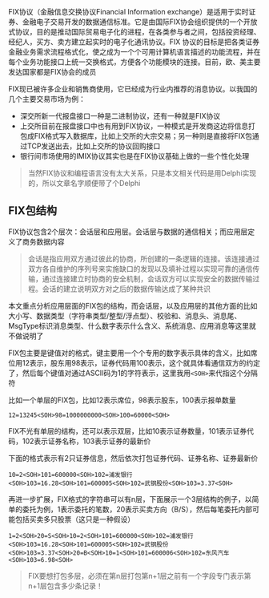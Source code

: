 FIX协议（金融信息交换协议Financial Information exchange）是适用于实时证券、金融电子交易开发的数据通信标准。它是由国际FIX协会组织提供的一个开放式协议，目的是推动国际贸易电子化的进程，在各类参与者之间，包括投资经理、经纪人，买方、卖方建立起实时的电子化通讯协议。FIX 协议的目标是把各类证券金融业务需求流程格式化，使之成为一个个可用计算机语言描述的功能流程，并在每个业务功能接口上统一交换格式，方便各个功能模块的连接。目前，欧、美主要发达国家都是FIX协会的成员

FIX现已被许多企业和销售商使用，它已经成为行业内推荐的消息协议。以我国的几个主要交易市场为例：

* 深交所新一代报盘接口一种是二进制协议，还有一种就是FIX协议
* 上交所目前在报盘接口中也有用到FIX协议，一种模式是开发商这边将信息打包成FIX格式写入数据库，比如上交所的大宗交易；另一种则是直接将FIX包通过TCP发送出去，比如上交所的协议回购接口
* 银行间市场使用的IMIX协议其实也是在FIX协议基础上做的一些个性化处理

>当然FIX协议和编程语言没有太大关系，只是本文相关代码是用Delphi实现的，所以文章名字顺便带了个Delphi

## FIX包结构

FIX协议包含2个层次：会话层和应用层。会话层与数据的通信相关；而应用层定义了商务数据内容

>会话是指应用双方通过彼此的协商，所创建的一条逻辑的连接。该连接通过双方各自维护的序列号来实施缺口的发现以及填补过程以实现可靠的通信传输，通过连接建立时协商的安全机制，会话双方可以实现安全的数据传输过程。会话的建立说明双方对之后的数据传输达成了某种共识

本文重点分析应用层面的FIX包的结构，而会话层，以及应用层的其他方面的比如大小写、数据类型（字符串类型/整型/浮点型）、校验和、消息头、消息尾、MsgType标识消息类型、什么数字表示什么含义、系统消息、应用消息等这里就不做说明了

FIX包主要是键值对的格式，键主要用一个个专用的数字表示具体的含义，比如席位用12表示，股东用98表示，证券代码用100表示，这个就具体看通信双方的约定了，然后每个键值对通过ASCII码为1的字符表示，这里我用`<SOH>`来代指这个分隔符

比如一个单层的FIX包，比如12表示席位，98表示股东，100表示报单数量

```
12=13245<SOH>98=1000000000<SOH>100=60000<SOH>
```

FIX不光有单层的结构，还可以表示双层，比如10表示证券数量，101表示证券代码，102表示证券名称，103表示证券的最新价

下面的格式表示有2只证券信息，然后依次打包证券代码、证券名称、证券最新价

```
10=2<SOH>101=600000<SOH>102=浦发银行<SOH>103=16.28<SOH>101=600005<SOH>102=武钢股份<SOH>103=3.37<SOH>
```

再进一步扩展，FIX格式的字符串可以有n层，下面展示一个3层结构的例子，以简单的委托为例，1表示委托的笔数，20表示买卖方向（B/S），然后每笔委托内部可能包括买卖多只股票（这只是一种假设）

```
1=2<SOH>20=S<SOH>10=2<SOH>101=600000<SOH>102=浦发银行<SOH>103=16.28<SOH>101=600005<SOH>102=武钢股份<SOH>103=3.37<SOH>20=B<SOH>10=1<SOH>101=600006<SOH>102=东风汽车<SOH>103=6.98<SOH>
```

>FIX要想打包多层，必须在第n层打包第n+1层之前有一个字段专门表示第n+1层包含多少条记录！

